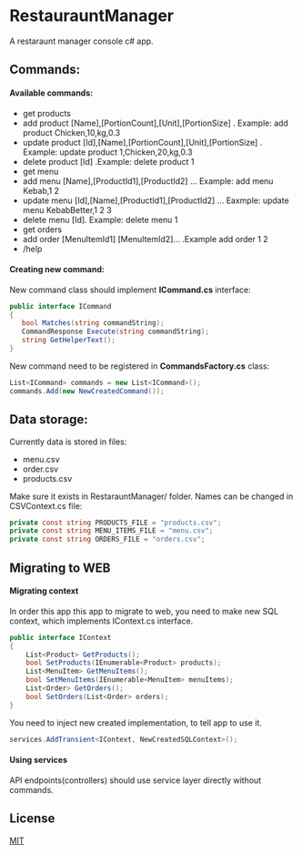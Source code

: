 # RestaurauntManager

A restaraunt manager console c# app.

## Commands:

####  Available commands:

 * get products
 * add product [Name],[PortionCount],[Unit],[PortionSize] . Example: add product Chicken,10,kg,0.3
 * update product [Id],[Name],[PortionCount],[Unit],[PortionSize] . Example: update product 
                                    1,Chicken,20,kg,0.3
 * delete product [Id] .Example: delete product 1
 * get menu
 * add menu [Name],[ProductId1],[ProductId2] ... Example: add menu Kebab,1 2
 * update menu [Id],[Name],[ProductId1],[ProductId2] ... Eaxmple: update menu KebabBetter,1 2 3
 * delete menu [Id]. Example: delete menu 1
 * get orders
 * add order [MenuItemId1] [MenuItemId2]... .Example add order 1 2
 * /help
 
####  Creating new command:

New command class should implement **ICommand.cs** interface:

```c#
public interface ICommand
{
   bool Matches(string commandString);
   CommandResponse Execute(string commandString);
   string GetHelperText();
}
```

New command need to be registered in **CommandsFactory.cs** class:
```c#
List<ICommand> commands = new List<ICommand>();
commands.Add(new NewCreatedCommand());
```



## Data storage:

Currently data is stored in files:
* menu.csv
* order.csv
* products.csv

Make sure it exists in RestarauntManager/ folder. Names can be changed in CSVContext.cs file:

```c#
private const string PRODUCTS_FILE = "products.csv";
private const string MENU_ITEMS_FILE = "menu.csv";
private const string ORDERS_FILE = "orders.csv";
```


## Migrating to WEB

#### Migrating context

In order this app this app to migrate to web, you need to make new SQL context, which implements IContext.cs interface.

```c#
public interface IContext
{
    List<Product> GetProducts();
    bool SetProducts(IEnumerable<Product> products);
    List<MenuItem> GetMenuItems();
    bool SetMenuItems(IEnumerable<MenuItem> menuItems);
    List<Order> GetOrders();
    bool SetOrders(List<Order> orders);       
}
```

You need to inject new created implementation, to tell app to use it. 

```c#
services.AddTransient<IContext, NewCreatedSQLContext>();
```

#### Using services

API endpoints(controllers) should use service layer directly without commands.


## License
[MIT](https://choosealicense.com/licenses/mit/)
